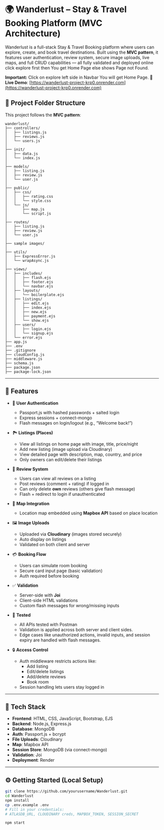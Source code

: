 # 🌍 Wanderlust – Stay & Travel Booking Platform   (MVC Architecture)

Wanderlust is a full-stack Stay & Travel Booking platform where users can explore, create, and book travel destinations. Built using the **MVC pattern**, it features user authentication, review system, secure image uploads, live maps, and full CRUD capabilities — all fully validated and deployed online click explore first then You get Home Page else shows Page not Found. 

**Important:** Click on explore left side in Navbar You will get Home Page.
🔗 **Live Demo**: [https://wanderlust-project-krp0.onrender.com](https://wanderlust-project-krp0.onrender.com)

## 📁 Project Folder Structure
   
This project follows the **MVC pattern**:

    wanderlust/    
    ├── controllers/
    │   ├── listings.js
    │   ├── reviews.js
    │   └── users.js
    │
    ├── init/
    │   ├── data.js
    │   └── index.js
    │
    ├── models/
    │   ├── listing.js
    │   ├── review.js
    │   └── user.js
    │
    ├── public/
    │   ├── css/
    │   │   ├── rating.css
    │   │   └── style.css
    │   └── js/
    │       ├── map.js
    │       └── script.js
    │
    ├── routes/
    │   ├── listing.js
    │   ├── review.js
    │   └── user.js
    │
    ├── sample images/
    │
    ├── utils/
    │   ├── ExpressError.js
    │   └── wrapAsync.js
    │
    ├── views/
    │   ├── includes/
    │   │   ├── flash.ejs
    │   │   ├── footer.ejs
    │   │   └── navbar.ejs
    │   ├── layouts/
    │   │   └── boilerplate.ejs
    │   ├── listings/
    │   │   ├── edit.ejs
    │   │   ├── index.ejs
    │   │   ├── new.ejs
    │   │   ├── payment.ejs
    │   │   └── show.ejs
    │   ├── users/
    │   │   ├── login.ejs
    │   │   └── signup.ejs
    │   └── error.ejs
    ├── app.js
    ├── .env
    ├── .gitignore
    ├── cloudConfig.js
    ├── middleware.js
    ├── schema.js
    ├── package.json
    ├── package-lock.json

---

## 🚀 Features

- 🔐 **User Authentication**
  - Passport.js with hashed passwords + salted login
  - Express sessions + connect-mongo
  - Flash messages on login/logout (e.g., “Welcome back!”)

- 🏞️ **Listings (Places)**
  - View all listings on home page with image, title, price/night
  - Add new listing (image upload via Cloudinary)
  - View detailed page with description, map, country, and price
  - Only owners can edit/delete their listings

- 💬 **Review System**
  - Users can view all reviews on a listing
  - Post reviews (comment + rating) if logged in
  - Can only delete **own** reviews (others give flash message)
  - Flash + redirect to login if unauthenticated

- 📍 **Map Integration**
  - Location map embedded using **Mapbox API** based on place location

- 🖼️ **Image Uploads**
  - Uploaded via **Cloudinary** (images stored securely)
  - Auto display on listings
  - Validated on both client and server

- 💳 **Booking Flow**
  - Users can simulate room booking
  - Secure card input page (basic validation)
  - Auth required before booking

- ✅ **Validation**
  - Server-side with **Joi** 
  - Client-side HTML validations
  - Custom flash messages for wrong/missing inputs

- 🧪 **Tested**
  - All APIs tested with Postman
  - Validation is applied across both server and client sides.  
  - Edge cases like unauthorized actions, invalid inputs, and session expiry are handled with flash messages.

- 🔒 **Access Control**
  - Auth middleware restricts actions like:
    - Add listing
    - Edit/delete listings
    - Add/delete reviews
    - Book room
  - Session handling lets users stay logged in

---

## 🧠 Tech Stack

- **Frontend**: HTML, CSS, JavaScript, Bootstrap, EJS
- **Backend**: Node.js, Express.js
- **Database**: MongoDB
- **Auth**: Passport.js + bcrypt
- **File Uploads**: Cloudinary
- **Map**: Mapbox API
- **Session Store**: MongoDB (via connect-mongo)
- **Validation**: Joi
- **Deployment**: Render

---

## ⚙️ Getting Started (Local Setup)

```bash
git clone https://github.com/yourusername/Wanderlust.git
cd Wanderlust
npm install
cp .env.example .env
# Fill in your credentials:
# ATLASDB_URL, CLOUDINARY creds, MAPBOX_TOKEN, SESSION_SECRET

npm start
